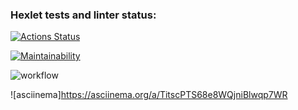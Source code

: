 ### Hexlet tests and linter status:
[![Actions Status](https://github.com/Zubkov99/frontend-project-lvl1/workflows/hexlet-check/badge.svg)](https://github.com/Zubkov99/frontend-project-lvl1/actions)

[![Maintainability](https://api.codeclimate.com/v1/badges/b2c6298928454886ea01/maintainability)](https://codeclimate.com/github/Zubkov99/frontend-project-lvl1/maintainability)

![workflow](https://github.com/Zubkov99/frontend-project-lvl1/actions/workflows/github-actions-demo.yml/badge.svg)

![asciinema]https://asciinema.org/a/TitscPTS68e8WQjniBlwqp7WR